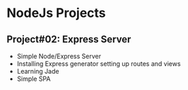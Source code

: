 # NodeJs Projects
## Project#02: Express Server

- Simple Node/Express Server
- Installing Express generator setting up routes and views
- Learning Jade
- Simple SPA
